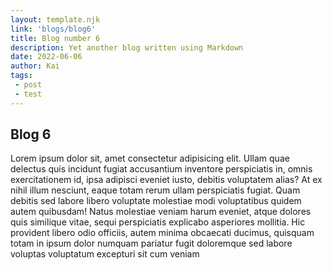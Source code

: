 ```yaml
---
layout: template.njk
link: 'blogs/blog6'
title: Blog number 6
description: Yet another blog written using Markdown
date: 2022-06-06
author: Kai
tags:
 - post
 - test
---
```


## Blog 6


Lorem ipsum dolor sit, amet consectetur adipisicing elit. Ullam quae delectus quis incidunt fugiat accusantium inventore perspiciatis in, omnis exercitationem id, ipsa adipisci eveniet iusto, debitis voluptatem alias? At ex nihil illum nesciunt, eaque totam rerum ullam perspiciatis fugiat. Quam debitis sed labore libero voluptate molestiae modi voluptatibus quidem autem quibusdam! Natus molestiae veniam harum eveniet, atque dolores quis similique vitae, sequi perspiciatis explicabo asperiores mollitia. Hic provident libero odio officiis, autem minima obcaecati ducimus, quisquam totam in ipsum dolor numquam pariatur fugit doloremque sed labore voluptas voluptatum excepturi sit cum veniam 


